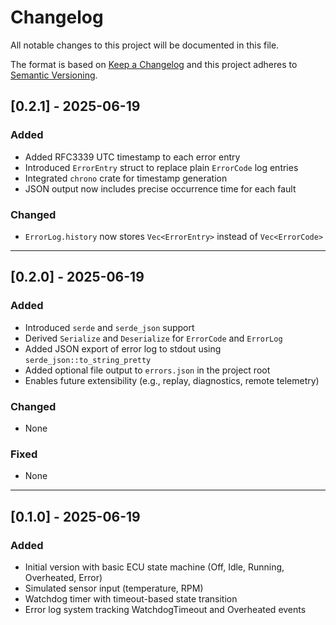 # Changelog

All notable changes to this project will be documented in this file.

The format is based on [Keep a Changelog](https://keepachangelog.com/zh-TW/1.0.0/)
and this project adheres to [Semantic Versioning](https://semver.org/spec/v2.0.0.html).

## [0.2.1] - 2025-06-19

### Added

- Added RFC3339 UTC timestamp to each error entry
- Introduced `ErrorEntry` struct to replace plain `ErrorCode` log entries
- Integrated `chrono` crate for timestamp generation
- JSON output now includes precise occurrence time for each fault

### Changed

- `ErrorLog.history` now stores `Vec<ErrorEntry>` instead of `Vec<ErrorCode>`

---

## [0.2.0] - 2025-06-19

### Added

- Introduced `serde` and `serde_json` support
- Derived `Serialize` and `Deserialize` for `ErrorCode` and `ErrorLog`
- Added JSON export of error log to stdout using `serde_json::to_string_pretty`
- Added optional file output to `errors.json` in the project root
- Enables future extensibility (e.g., replay, diagnostics, remote telemetry)

### Changed

- None

### Fixed

- None

---

## [0.1.0] - 2025-06-19

### Added

- Initial version with basic ECU state machine (Off, Idle, Running, Overheated, Error)
- Simulated sensor input (temperature, RPM)
- Watchdog timer with timeout-based state transition
- Error log system tracking WatchdogTimeout and Overheated events
